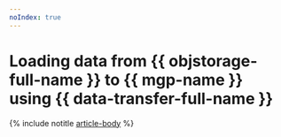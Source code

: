 ```yaml
---
noIndex: true
---
```


# Loading data from {{ objstorage-full-name }} to {{ mgp-name }} using {{ data-transfer-full-name }}

{% include notitle [article-body](../../_tutorials/dataplatform/object-storage-to-greenplum.md) %}
